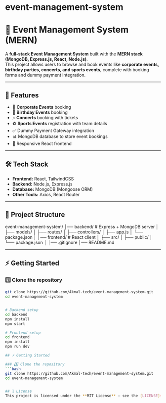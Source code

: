 # event-management-system
# 🎉 Event Management System (MERN)

A **full-stack Event Management System** built with the **MERN stack (MongoDB, Express.js, React, Node.js)**.  
This project allows users to browse and book events like **corporate events, birthday parties, concerts, and sports events**, complete with booking forms and dummy payment integration.  

---

## 🚀 Features

- 🏢 **Corporate Events** booking  
- 🎂 **Birthday Events** booking  
- 🎶 **Concerts** booking with tickets  
- ⚽ **Sports Events** registration with team details  
- ✅ Dummy Payment Gateway integration  
- 📊 MongoDB database to store event bookings  
- 🎨 Responsive React frontend  

---

## 🛠 Tech Stack

- **Frontend:** React, TailwindCSS  
- **Backend:** Node.js, Express.js  
- **Database:** MongoDB (Mongoose ORM)  
- **Other Tools:** Axios, React Router  

---

## 📂 Project Structure

event-management-system/
│── backend/ # Express + MongoDB server
│ ├── models/
│ ├── routes/
│ ├── controllers/
│ ├── app.js
│ └── package.json
│
│── frontend/ # React client
│ ├── src/
│ ├── public/
│ └── package.json
│
│── .gitignore
│── README.md


---

## ⚡ Getting Started

### 1️⃣ Clone the repository
```bash
git clone https://github.com/Akmal-tech/event-management-system.git
cd event-management-system


# Backend setup
cd backend
npm install
npm start 

# Frontend setup
cd frontend
npm install
npm run dev

## ⚡ Getting Started

### 1️⃣ Clone the repository
```bash
git clone https://github.com/Akmal-tech/event-management-system.git
cd event-management-system


## 📄 License
This project is licensed under the **MIT License** – see the [LICENSE](LICENSE) file for details.

